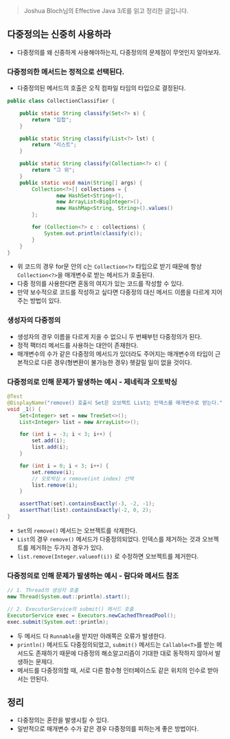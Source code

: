 > Joshua Bloch님의 Effective Java 3/E를 읽고 정리한 글입니다.
> 

## 다중정의는 신중히 사용하라

- 다중정의를 왜 신중하게 사용해야하는지, 다중정의의 문제점이 무엇인지 알아보자.

### 다중정의한 메서드는 정적으로 선택된다.

- 다중정의된 메서드의 호출은 오직 컴파일 타임의 타입으로 결정된다.

```java
public class CollectionClassifier {

    public static String classify(Set<?> s) {
        return "집합";
    }

    public static String classify(List<?> lst) {
        return "리스트";
    }

    public static String classify(Collection<?> c) {
        return "그 외";
    }
    public static void main(String[] args) {
        Collection<?>[] collections = {
                new HashSet<String>(),
                new ArrayList<BigInteger>(),
                new HashMap<String, String>().values()
        };

        for (Collection<?> c : collections) {
            System.out.println(classify(c));
        }
    }
}
```

- 위 코드의 경우 for문 안의 c는 `Collection<?>` 타입으로 받기 때문에 항상 `Collection<?>`을 매개변수로 받는 메서드가 호출된다.
- 다중 정의를 사용한다면 혼동의 여지가 있는 코드를 작성할 수 있다.
- 만약 보수적으로 코드를 작성하고 싶다면 다중정의 대신 메서드 이름을 다르게 지어주는 방법이 있다.

### 생성자의 다중정의

- 생성자의 경우 이름을 다르게 지을 수 없으니 두 번째부턴 다중정의가 된다.
- 정적 팩터리 메서드를 사용하는 대안이 존재한다.
- 매개변수의 수가 같은 다중정의 메서드가 있더라도 주어지는 매개변수의 타입이 근본적으로 다른 경우(형변환이 불가능한 경우) 헷갈릴 일이 없을 것이다.

### 다중정의로 인해 문제가 발생하는 예시 - 제네릭과 오토박싱

```java
@Test
@DisplayName("remove() 호출시 Set은 오브젝트 List는 인덱스를 매개변수로 받는다.")
void _1() {
    Set<Integer> set = new TreeSet<>();
    List<Integer> list = new ArrayList<>();

    for (int i = -3; i < 3; i++) {
        set.add(i);
        list.add(i);
    }

    for (int i = 0; i < 3; i++) {
        set.remove(i);
        // 오토박싱 x remove(int index) 선택
        list.remove(i);
    }

    assertThat(set).containsExactly(-3, -2, -1);
    assertThat(list).containsExactly(-2, 0, 2);
}
```

- `Set`의 `remove()` 메서드는 오브젝트를 삭제한다.
- `List`의 경우 `remove()` 메서드가 다중정의되었다. 인덱스를 제거하는 것과 오브젝트를 제거하는 두가지 경우가 있다.
- `list.remove(Integer.valueof(i))` 로 수정하면 오브젝트를 제거한다.

### 다중정의로 인해 문제가 발생하는 예시 - 람다와 메서드 참조

```java
// 1. Thread의 생성자 호출
new Thread(System.out::println).start();

// 2. ExecutorService의 submit() 메서드 호출
ExecutorService exec = Executors.newCachedThreadPool();
exec.submit(System.out::println);
```

- 두 메서드 다  `Runnable`을 받지만 아래쪽은 오류가 발생한다.
- `println()` 메서드도 다중정의되었고, `submit()` 메서드는 `Callable<T>`를 받는 메서드도 존재하기 때문에 다중정의 해소알고리즘이 기대한 대로 동작하지 않아서 발생하는 문제다.
- 메서드를 다중정의할 때, 서로 다른 함수형 인터페이스도 같은 위치의 인수로 받아서는 안된다.

## 정리

- 다중정의는 혼란을 발생시킬 수 있다.
- 일반적으로 매개변수 수가 같은 경우 다중정의를 피하는게 좋은 방법이다.